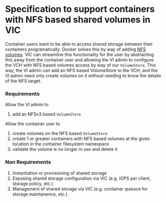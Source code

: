 # Specification to support containers with NFS based shared volumes in VIC

Container users want to be able to access shared storage between their containers programatically.  Docker solves this by way of adding [NFS volumes](https://docs.docker.com/engine/reference/commandline/volume_create/#/driver-specific-options).  VIC can streamline this functionality for the user by abstracting this away from the container user and allowing the VI admin to configure the VCH with NFS based volumes access by way of our `VolumeStore`.  This way, the VI admin can add an NFS based VolumeStore to the VCH, and the VI admin need only create volumes on it without needing to know the details of the NFS target.

### Requirements

Allow the VI admin to
 1. add an NFSv3 based `VolumeStore`

Allow the container user to
 1. create volumes on the NFS based `VolumeStore`
 1. create 1 or greater containers with NFS based volumes at the given location in the container filesystem namespace
 1. validate the volume is no longer in use and delete it

### Non Requirements

 1. Instantiation or provisioning of shared storage
 2. Exposing shared storage configuration via VIC (e.g. IOPS per client, storage policy, etc.)
 3. Management of shared storage via VIC (e.g. container quiesce for storage maintanence, etc.)

